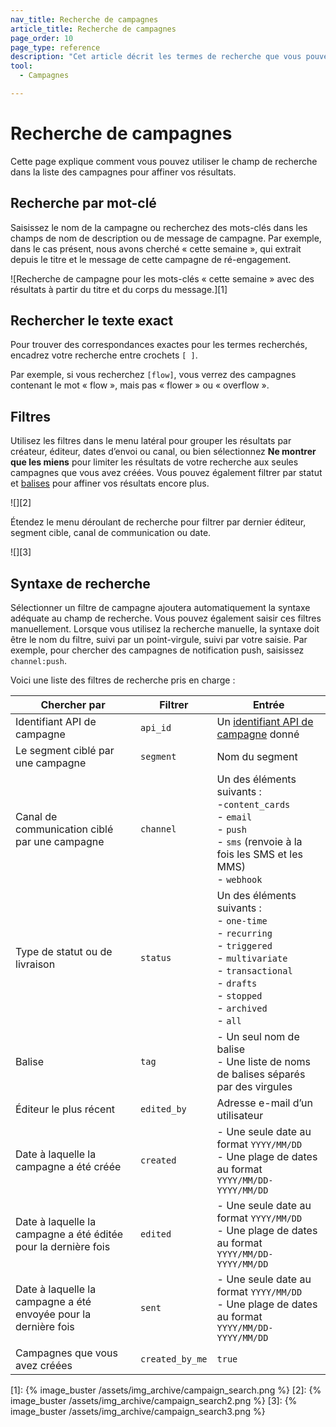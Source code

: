 ```yaml
---
nav_title: Recherche de campagnes
article_title: Recherche de campagnes
page_order: 10
page_type: reference
description: "Cet article décrit les termes de recherche que vous pouvez utiliser pour trouver des campagnes."
tool:
  - Campagnes

---
```


# Recherche de campagnes

Cette page explique comment vous pouvez utiliser le champ de recherche dans la liste des campagnes pour affiner vos résultats.

## Recherche par mot-clé

Saisissez le nom de la campagne ou recherchez des mots-clés dans les champs de nom de description ou de message de campagne. Par exemple, dans le cas présent, nous avons cherché « cette semaine », qui extrait depuis le titre et le message de cette campagne de ré-engagement.

![Recherche de campagne pour les mots-clés « cette semaine » avec des résultats à partir du titre et du corps du message.][1]

## Rechercher le texte exact

Pour trouver des correspondances exactes pour les termes recherchés, encadrez votre recherche entre crochets `[ ]`.

Par exemple, si vous recherchez `[flow]`, vous verrez des campagnes contenant le mot « flow », mais pas « flower » ou « overflow ».

## Filtres

Utilisez les filtres dans le menu latéral pour grouper les résultats par créateur, éditeur, dates d’envoi ou canal, ou bien sélectionnez **Ne montrer que les miens** pour limiter les résultats de votre recherche aux seules campagnes que vous avez créées. Vous pouvez également filtrer par statut et [balises]({{site.baseurl}}/user_guide/administrative/app_settings/manage_app_group/tags/) pour affiner vos résultats encore plus.

![][2]

Étendez le menu déroulant de recherche pour filtrer par dernier éditeur, segment cible, canal de communication ou date.

![][3]

## Syntaxe de recherche

Sélectionner un filtre de campagne ajoutera automatiquement la syntaxe adéquate au champ de recherche. Vous pouvez également saisir ces filtres manuellement. Lorsque vous utilisez la recherche manuelle, la syntaxe doit être le nom du filtre, suivi par un point-virgule, suivi par votre saisie. Par exemple, pour chercher des campagnes de notification push, saisissez `channel:push`.

Voici une liste des filtres de recherche pris en charge :

| Chercher par | Filtrer | Entrée |
| --- | --- | --- |
| Identifiant API de campagne | `api_id` | Un [identifiant API de campagne]({{site.baseurl}}/api/identifier_types#api-identifier-types) donné |
| Le segment ciblé par une campagne | `segment` | Nom du segment |
| Canal de communication ciblé par une campagne | `channel` | Un des éléments suivants : <br>-`content_cards` <br>- `email`<br>- `push`<br>- `sms` (renvoie à la fois les SMS et les MMS)<br>- `webhook`
| Type de statut ou de livraison | `status` | Un des éléments suivants : <br>- `one-time` <br>- `recurring` <br>- `triggered` <br>- `multivariate` <br>- `transactional` <br> - `drafts` <br> - `stopped` <br> - `archived` <br> - `all` |
| Balise | `tag` | - Un seul nom de balise <br>- Une liste de noms de balises séparés par des virgules |
| Éditeur le plus récent | `edited_by` | Adresse e-mail d’un utilisateur |
| Date à laquelle la campagne a été créée | `created` | - Une seule date au format `YYYY/MM/DD`<br> - Une plage de dates au format `YYYY/MM/DD-YYYY/MM/DD` |
| Date à laquelle la campagne a été éditée pour la dernière fois | `edited` | - Une seule date au format `YYYY/MM/DD`<br> - Une plage de dates au format `YYYY/MM/DD-YYYY/MM/DD` |
| Date à laquelle la campagne a été envoyée pour la dernière fois | `sent` | - Une seule date au format `YYYY/MM/DD`<br> - Une plage de dates au format `YYYY/MM/DD-YYYY/MM/DD` |
| Campagnes que vous avez créées | `created_by_me` | `true` |


[1]: {% image_buster /assets/img_archive/campaign_search.png %}
[2]: {% image_buster /assets/img_archive/campaign_search2.png %}
[3]: {% image_buster /assets/img_archive/campaign_search3.png %}